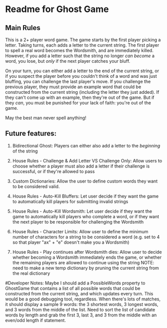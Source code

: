 # Readme for Ghost Game

## Main Rules
This is a 2+ player word game. The game starts by the first player picking a letter. Taking turns, each adds a letter to the current string. The first player to spell a real word becomes the Wordsmith, and are immediately killed. However, if you add a letter such that the string no longer _can become_ a word, you lose, but _only_ if the next player catches your bluff.

On your turn, you can either add a letter to the end of the current string, or if you suspect the player before you couldn't think of a word and was just bluffing, you can challenge the last player's move. If you challenge the previous player, they must provide an example word that could be constructed from the current string (including the letter they just added). If they can't come up with an example, then they're out of the game. But if they _can_, you must be punished for your lack of faith: you're out of the game.

May the best man never spell anything!

## Future features:
1. Bidirectional Ghost: Players can either also add a letter to the _beginning_ of the string

2. House Rules - Challenge & Add Letter VS Challenge Only: Allow users to choose whether a player must also add a letter if their challenge is successful, or if they're allowed to pass

3. Custom Dictionaries: Allow the user to define custom words they want to be considered valid.

4. House Rules - Auto-Kill Bluffers: Let user decide if they want the game to automatically kill players for submitting invalid strings

5. House Rules - Auto-Kill Wordsmith: Let user decide if they want the game to automatically kill players who complete a word, or if they want the next player to be responsible for challenging the Wordsmith

6. House Rules - Character Limits: Allow user to define the minimum number of characters for a string to be considered a word (e.g. set to 4 so that player "ax" + "e" doesn't make you a Wordsmith)

7. House Rules - Play continues after Wordsmith dies: Allow user to decide whether becoming a Wordsmith immediately ends the game, or whether the remaining players are allowed to continue using the string
	NOTE: need to make a new temp dictionary by pruning the current string from the real dictionary


#Developer Notes:
Maybe I should add a PossibleWords property to GhostGame that contains a list of all possible words that could be constructed from the current string, and which updates every turn. This would be a good debugging tool, regardless. When there's lots of matches, it should display a sample 9 words: the 3 shortest words, 3 longest words, and 3 words from the middle of the list. Need to sort the list of candidate words by length and grab the first 3, last 3, and 3 from the middle with an even/odd length if statement.
